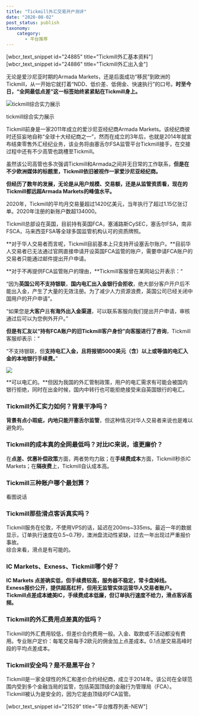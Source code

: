 ```yaml
---
title: "Tickmill外汇交易开户测评"
date: "2020-08-02"
post_status: publish
taxonomy:
    category: 
       - 平台推荐
---
```


\[wbcr\_text\_snippet id="24885" title="Tickmill外汇基本资料"\]\[wbcr\_text\_snippet id="24886" title="Tickmill外汇出入金"\]

无论是爱沙尼亚时期的Armada Markets，还是后面成功“移民”到欧洲的Tickmill，从一开始它就打着“NDD、低价差、低佣金、快速执行”的口号。**时至今日，“全网最低点差”这一标签始终紧紧贴在Tickmill身上。**

![tickmill综合实力展示](https://cdn.fendou.la/welaowei8/2021/04/tickmill-background.png)

tickmill综合实力展示

  
Tickmill前身是一家2011年成立的爱沙尼亚经纪商Armada Markets。该经纪商彼时还狂妄地自称“全球十大经纪商之一”，然而在成立的3年后，也就是2014年就宣布结束零售外汇经纪业务，该业务将由塞舌尔FSA监管平台Tickmill接手，在交接过程中还有不少高管也跳槽至Tickmill。

虽然该公司高管也多次强调Tickmill和Armada之间并无日常的工作联系，**但是在不少欧洲媒体的标题里，Tickmill依旧被视作一家爱沙尼亚经纪商。**

**但经历了数年的发展，无论是从用户规模、交易额，还是从监管资质看，现在的Tickmill都远超****Armada Markets****的峰值水平。**

2020年，Tickmill的平均月交易量超过1420亿美元，当年执行了超过1.15亿张订单。2020年注册的新账户数超134000。

Tickmill总部设在英国，目前持有英国FCA，塞浦路斯CySEC，塞舌尔FSA，南非FSCA，马来西亚FSA等全球多国监管机构认可的资质牌照。

**对于华人交易者而言呢，Tickmill目前基本上只支持开设塞舌尔账户。**目前华人交易者已无法通过官网直接申请开设英国FCA监管的账户，需要申请FCA账户的交易者只能通过邮件提出开户申请。

**对于不再提供FCA监管账户的理由，**Tickmill客服曾在某网站公开表示：“

“因为**英国公司不支持银联**，**国内电汇出入金银行会拒收**，绝大部分客户开户后不能出入金，产生了大量的无效注册。为了减少人力资源浪费，英国公司已经关闭中国用户的开户申请”。

“如果您是**大客户**且**有海外出入金渠道**，可以联系客服向我们提出开户申请，审核通过后可以为您例外开户。”

**但是有汇友以“持有FCA账户的旧Tickmill客户身份”向客服进行了咨询**，Tickmill客服却表示：“

“不支持银联，但**支持电汇入金，且将报销5000美元（含）以上或等值的电汇入金的本地银行手续费。**”

![](https://cdn.fendou.la/welaowei8/2021/04/tickmill-fca.png)

**可以电汇的。**但因为我国的外汇管制政策，用户的电汇需求有可能会被国内银行拒绝，同时在出金时候，国内中转行也可能拒绝接受来自英国银行的电汇。

### Tickmill外汇实力如何？背景干净吗？

**背景有点小瑕疵，内地只能开塞舌尔监管**，但这种情况对华人交易者来说也是难以避免的。

### Tickmill的成本真的全网最低吗？对比IC来说，谁更廉价？

在**点差、优惠补偿政策**方面，两者势均力敌；在**手续费成本**方面，Tickmill秒杀IC Markets；在**隔夜费**上，Tickmill自认成本高。

### Tickmill三种账户哪个最划算？

看图说话

### Tickmill那些滑点客诉真实吗？

Tickmill服务在伦敦，不使用VPS的话，延迟在200ms~335ms。最近一年的数据显示，订单执行速度在0.5~0.7秒，澳洲盘流动性紧缺，过去一年出现过严重报价事故。  
综合来看，滑点是有可能的。

### IC Markets、Exness、Tickmill哪个好？

**IC Markets 点差确实低，但手续费较高，服务器不稳定，常卡盘掉线。**  
**Exness报价公开，提供超高杠杆，但用无监管实体运营华人交易者账户。**  
**Tickmill点差成本媲美IC，手续费成本低廉，但订单执行速度不给力，滑点客诉高频。**

### Tickmill的外汇费用点差真的低吗？

Tickmill的外汇费用较低，但差价合约费用一般。入金、取款或不活动都没有费用。专业账户定价：每笔交易每手2欧元的佣金加上点差成本。0.1点是交易高峰时段的平均点差成本。

### Tickmill安全吗？是不是黑平台？

Tickmill是一家全球性的外汇和差价合约经纪商，成立于2014年。该公司在全球范围内受到多个金融当局的监管，包括英国顶级的金融行为管理局（FCA）。  
Tickmill被认为是安全的，因为它是由顶级的FCA监管。

\[wbcr\_text\_snippet id="21529" title="平台推荐列表-NEW"\]
